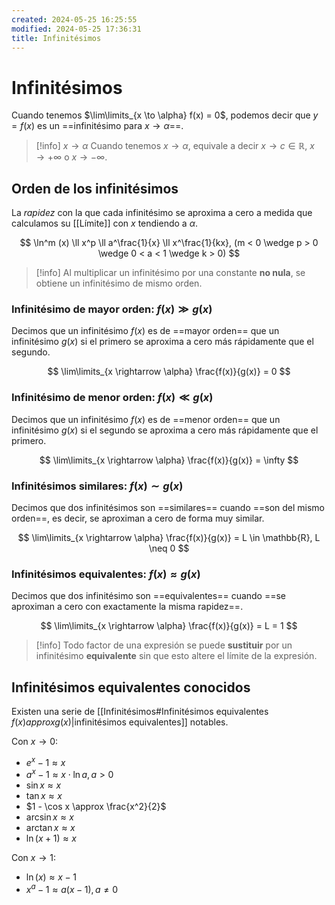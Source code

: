 ```yaml
---
created: 2024-05-25 16:25:55
modified: 2024-05-25 17:36:31
title: Infinitésimos
---
```


# Infinitésimos

Cuando tenemos $\lim\limits_{x \to \alpha} f(x) = 0$, podemos decir que $y = f(x)$ es un ==infinitésimo para $x \rightarrow \alpha$==.

> [!info] $x \rightarrow \alpha$
> Cuando tenemos $x \rightarrow \alpha$, equivale a decir $x \rightarrow c \in \mathbb{R}$, $x \rightarrow +\infty$ o $x \rightarrow -\infty$.

## Orden de los infinitésimos

La *rapidez* con la que cada infinitésimo se aproxima a cero a medida que calculamos su [[Límite]] con $x$ tendiendo a $\alpha$.

$$
\ln^m (x) \ll x^p \ll a^\frac{1}{x} \ll x^\frac{1}{kx}, (m < 0 \wedge p > 0 \wedge 0 < a < 1 \wedge k > 0)
$$

> [!info]
> Al multiplicar un infinitésimo por una constante **no nula**, se obtiene un infinitésimo de mismo orden.

### Infinitésimo de mayor orden: $f(x) \gg g(x)$

Decimos que un infinitésimo $f(x)$ es de ==mayor orden== que un infinitésimo $g(x)$ si el primero se aproxima a cero más rápidamente que el segundo.

$$
\lim\limits_{x \rightarrow \alpha} \frac{f(x)}{g(x)} = 0
$$

### Infinitésimo de menor orden: $f(x) \ll g(x)$

Decimos que un infinitésimo $f(x)$ es de ==menor orden== que un infinitésimo $g(x)$ si el segundo se aproxima a cero más rápidamente que el primero.

$$
\lim\limits_{x \rightarrow \alpha} \frac{f(x)}{g(x)} = \infty
$$

### Infinitésimos similares: $f(x) \sim g(x)$

Decimos que dos infinitésimos son ==similares== cuando ==son del mismo orden==, es decir, se aproximan a cero de forma muy similar.

$$
\lim\limits_{x \rightarrow \alpha} \frac{f(x)}{g(x)} = L \in \mathbb{R}, L \neq 0
$$

### Infinitésimos equivalentes: $f(x) \approx g(x)$

Decimos que dos infinitésimo son ==equivalentes== cuando ==se aproximan a cero con exactamente la misma rapidez==.

$$
\lim\limits_{x \rightarrow \alpha} \frac{f(x)}{g(x)} = L = 1
$$

> [!info]
> Todo factor de una expresión se puede **sustituir** por un infinitésimo **equivalente** sin que esto altere el límite de la expresión.

## Infinitésimos equivalentes conocidos

Existen una serie de [[Infinitésimos#Infinitésimos equivalentes $f(x) approx g(x)$|infinitésimos equivalentes]] notables.

Con $x \rightarrow 0$:

- $e^x - 1 \approx x$
- $a^x - 1 \approx x \cdot \ln a, a > 0$
- $\sin x \approx x$
- $\tan x \approx x$
- $1 - \cos x \approx \frac{x^2}{2}$
- $\arcsin x \approx x$
- $\arctan x \approx x$
- $\ln(x + 1) \approx x$

Con $x \rightarrow 1$:

- $\ln(x) \approx x - 1$
- $x^a - 1 \approx a(x - 1), a \neq 0$
